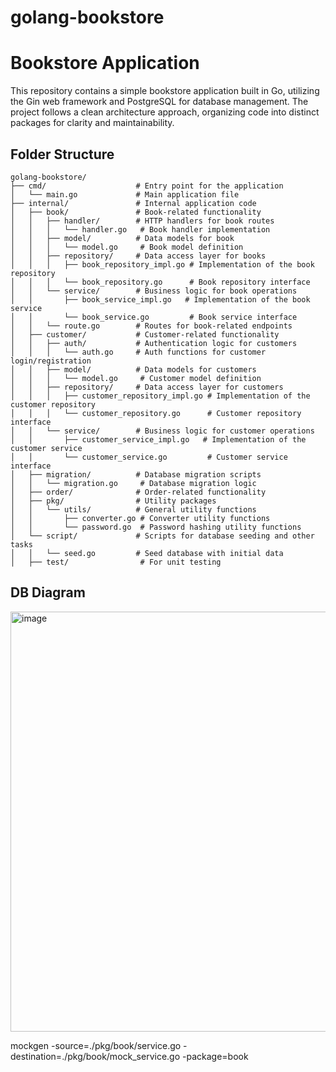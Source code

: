# golang-bookstore

# Bookstore Application

This repository contains a simple bookstore application built in Go, utilizing the Gin web framework and PostgreSQL for database management. The project follows a clean architecture approach, organizing code into distinct packages for clarity and maintainability.

## Folder Structure

```plaintext
golang-bookstore/
├── cmd/                    # Entry point for the application
│   └── main.go             # Main application file
├── internal/               # Internal application code
│   ├── book/               # Book-related functionality
│   │   ├── handler/        # HTTP handlers for book routes
│   │   │   └── handler.go   # Book handler implementation
│   │   ├── model/          # Data models for book
│   │   │   └── model.go     # Book model definition
│   │   ├── repository/     # Data access layer for books
│   │   │   ├── book_repository_impl.go # Implementation of the book repository
│   │   │   └── book_repository.go      # Book repository interface
│   │   └── service/        # Business logic for book operations
│   │       ├── book_service_impl.go   # Implementation of the book service
│   │       └── book_service.go         # Book service interface
│   │   └── route.go        # Routes for book-related endpoints
│   ├── customer/           # Customer-related functionality
│   │   ├── auth/           # Authentication logic for customers
│   │   │   └── auth.go     # Auth functions for customer login/registration
│   │   ├── model/          # Data models for customers
│   │   │   └── model.go     # Customer model definition
│   │   ├── repository/     # Data access layer for customers
│   │   │   ├── customer_repository_impl.go # Implementation of the customer repository
│   │   │   └── customer_repository.go      # Customer repository interface
│   │   └── service/        # Business logic for customer operations
│   │       ├── customer_service_impl.go   # Implementation of the customer service
│   │       └── customer_service.go         # Customer service interface
│   ├── migration/          # Database migration scripts
│   │   └── migration.go     # Database migration logic
│   ├── order/              # Order-related functionality
│   ├── pkg/                # Utility packages
│   │   └── utils/          # General utility functions
│   │       ├── converter.go # Converter utility functions
│   │       └── password.go  # Password hashing utility functions
│   └── script/             # Scripts for database seeding and other tasks
│   │   └── seed.go         # Seed database with initial data
│   ├── test/                # For unit testing
```

## DB Diagram

<img width="672" alt="image" src="https://github.com/user-attachments/assets/297ffc1e-72c3-4156-9fe1-9b33ceb5dae0">


mockgen -source=./pkg/book/service.go -destination=./pkg/book/mock_service.go -package=book
